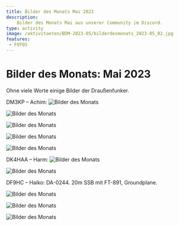 ```yaml
---
title: Bilder des Monats Mai 2023
description: 
    Bilder des Monats Mai aus unserer Community im Discord.
type: activity
image: /aktivitaeten/BDM-2023-05/bilderdesmonats_2023-05_02.jpg
features:
 - FOTOS
---
```


# Bilder des Monats: Mai 2023

Ohne viele Worte einige Bilder der Draußenfunker.

DM3KP – Achim:
![Bilder des Monats](/aktivitaeten/BDM-2023-05/bilderdesmonats_2023-05_01.jpg)

![Bilder des Monats](/aktivitaeten/BDM-2023-05/bilderdesmonats_2023-05_02.jpg)

![Bilder des Monats](/aktivitaeten/BDM-2023-05/bilderdesmonats_2023-05_03.jpg)

![Bilder des Monats](/aktivitaeten/BDM-2023-05/bilderdesmonats_2023-05_04.jpg)

![Bilder des Monats](/aktivitaeten/BDM-2023-05/bilderdesmonats_2023-05_05.jpg)

DK4HAA – Harm:
![Bilder des Monats](/aktivitaeten/BDM-2023-05/bilderdesmonats_2023-05_06.jpg)

![Bilder des Monats](/aktivitaeten/BDM-2023-05/bilderdesmonats_2023-05_07.jpg)

DF9HC – Haiko: DA-0244. 20m SSB mit FT-891, Groundplane.

![Bilder des Monats](/aktivitaeten/BDM-2023-05/bilderdesmonats_2023-05_08.jpg)

![Bilder des Monats](/aktivitaeten/BDM-2023-05/bilderdesmonats_2023-05_09.jpg)

![Bilder des Monats](/aktivitaeten/BDM-2023-05/bilderdesmonats_2023-05_10.jpg)

